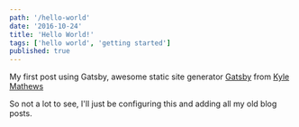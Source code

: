 ```yaml
---
path: '/hello-world'
date: '2016-10-24'
title: 'Hello World!'
tags: ['hello world', 'getting started']
published: true
---
```


My first post using Gatsby, awesome static site generator
[Gatsby][gatsby] from [Kyle Mathews][kyle]

So not a lot to see, I'll just be configuring this and adding all my
old blog posts.

<!-- Links -->

[gatsby]: https://github.com/gatsbyjs/gatsby
[kyle]: https://github.com/KyleAMathews
